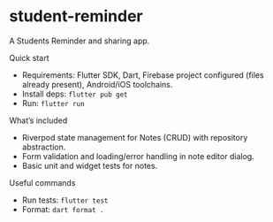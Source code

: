 # student-reminder

A Students Reminder and sharing app.

Quick start

- Requirements: Flutter SDK, Dart, Firebase project configured (files already present), Android/iOS toolchains.
- Install deps: `flutter pub get`
- Run: `flutter run`

What’s included

- Riverpod state management for Notes (CRUD) with repository abstraction.
- Form validation and loading/error handling in note editor dialog.
- Basic unit and widget tests for notes.

Useful commands

- Run tests: `flutter test`
- Format: `dart format .`

